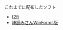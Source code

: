 これまでに配布したソフト
- [f2ft](https://github.com/unikuma/f2ft)
- [棒読みさんWinForms版](https://github.com/unikuma/Bouyomisan.WinForms)
